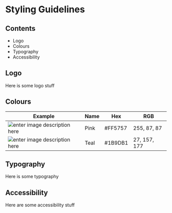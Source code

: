 # Styling Guidelines

## Contents
 - Logo
 - Colours
 - Typography
 - Accessibility

## Logo
Here is some logo stuff

## Colours

| Example | Name | Hex | RGB |
| ------- | ---- | --- | --- |
|![enter image description here](https://files.slack.com/files-pri/TH6ARV6HY-FL1DFN8QK/ff5757_64_64.jpg)| Pink | #FF5757 | 255, 87, 87 |
|![enter image description here](https://files.slack.com/files-pri/TH6ARV6HY-FLCS4BZ8D/blue.jpg) | Teal | #1B9DB1 | 27, 157, 177 |

## Typography
Here is some typography

## Accessibility
Here are some accessibility stuff



